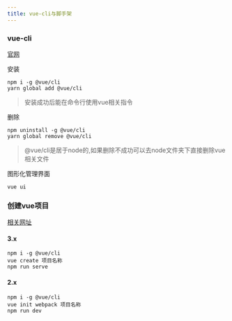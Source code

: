 ```yaml
---
title: vue-cli与脚手架
---
```

### vue-cli 
[官网](https://cli.vuejs.org/zh/guide/)

安装
```
npm i -g @vue/cli
yarn global add @vue/cli
```
> 安装成功后能在命令行使用vue相关指令

删除
```
npm uninstall -g @vue/cli
yarn global remove @vue/cli
```
> @vue/cli是居于node的,如果删除不成功可以去node文件夹下直接删除vue相关文件

图形化管理界面
```
vue ui
```

### 创建vue项目
[相关网址](https://www.cnblogs.com/joe235/archive/2004/01/13/12448744.html)

#### 3.x
```
npm i -g @vue/cli
vue create 项目名称
npm run serve
```

#### 2.x
```
npm i -g @vue/cli
vue init webpack 项目名称
npm run dev
```